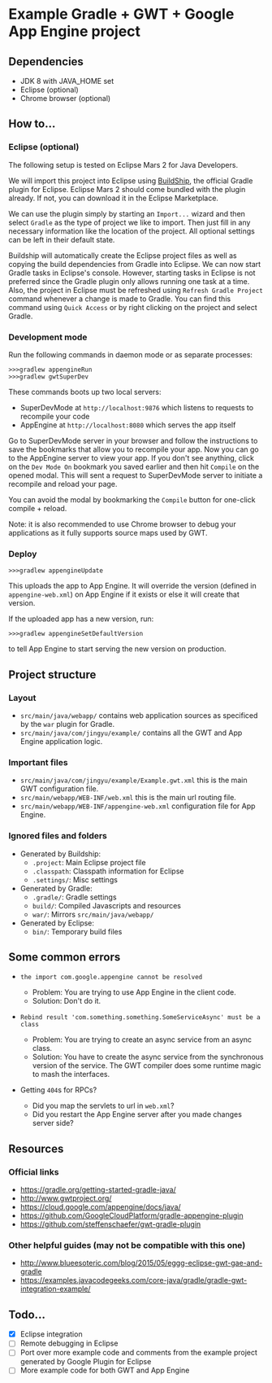 # Example Gradle + GWT + Google App Engine project

## Dependencies

- JDK 8 with JAVA_HOME set
- Eclipse (optional)
- Chrome browser (optional)

## How to...

### Eclipse (optional)

The following setup is tested on Eclipse Mars 2 for Java Developers.

We will import this project into Eclipse using [BuildShip](http://gradle.org/eclipse/),
the official Gradle plugin for Eclipse. Eclipse Mars 2 should come bundled with the plugin already.
If not, you can download it in the Eclipse Marketplace.

We can use the plugin simply by starting an `Import...` wizard and then select
`Gradle` as the type of project we like to import. Then just fill in any necessary
information like the location of the project. All optional settings can be left in
their default state.

Buildship will automatically create the Eclipse project files as well as copying the build
dependencies from Gradle into Eclipse. We can now start Gradle tasks in Eclipse's console.
However, starting tasks in Eclipse is not preferred since the Gradle plugin only allows
running one task at a time. Also, the project in Eclipse must be refreshed using
`Refresh Gradle Project` command whenever a change is made to Gradle. You can find this
command using `Quick Access` or by right clicking on the project and select Gradle.

### Development mode

Run the following commands in daemon mode or as separate processes:

    >>>gradlew appengineRun
    >>>gradlew gwtSuperDev

These commands boots up two local servers:

- SuperDevMode at `http://localhost:9876` which listens to requests to recompile your code
- AppEngine at `http://localhost:8080` which serves the app itself

Go to SuperDevMode server in your browser and follow the instructions to save the bookmarks that allow you to recompile your app.
Now you can go to the AppEngine server to view your app.
If you don't see anything, click on the `Dev Mode On` bookmark you saved earlier and then hit `Compile` on the opened modal.
This will sent a request to SuperDevMode server to initiate a recompile and reload your page.

You can avoid the modal by bookmarking the `Compile` button for one-click compile + reload.

Note: it is also recommended to use Chrome browser to debug your applications as it fully supports
source maps used by GWT.

### Deploy

    >>>gradlew appengineUpdate

This uploads the app to App Engine. It will override the version (defined in `appengine-web.xml`) on App Engine if it exists or else it will create that version.

If the uploaded app has a new version, run:

    >>>gradlew appengineSetDefaultVersion

to tell App Engine to start serving the new version on production.

## Project structure

### Layout

- `src/main/java/webapp/` contains web application sources as specificed by the `war` plugin for Gradle.
- `src/main/java/com/jingyu/example/` contains all the GWT and App Engine application logic.

### Important files

- `src/main/java/com/jingyu/example/Example.gwt.xml` this is the main GWT configuration file.
- `src/main/webapp/WEB-INF/web.xml` this is the main url routing file.
- `src/main/webapp/WEB-INF/appengine-web.xml` configuration file for App Engine.

### Ignored files and folders

- Generated by Buildship:
    - `.project`: Main Eclipse project file
    - `.classpath`: Classpath information for Eclipse
    - `.settings/`: Misc settings
- Generated by Gradle:
    - `.gradle/`: Gradle settings
    - `build/`: Compiled Javascripts and resources
    - `war/`: Mirrors `src/main/java/webapp/`
- Generated by Eclipse:
    - `bin/`: Temporary build files
    
## Some common errors

- `the import com.google.appengine cannot be resolved`
    - Problem: You are trying to use App Engine in the client code.
    - Solution: Don't do it.
    
- `Rebind result 'com.something.something.SomeServiceAsync' must be a class`
    - Problem: You are trying to create an async service from an async class.
    - Solution: You have to create the async service from the synchronous version of the service.
    The GWT compiler does some runtime magic to mash the interfaces.
    
- Getting `404`s for RPCs?
    - Did you map the servlets to url in `web.xml`?
    - Did you restart the App Engine server after you made changes server side?

## Resources

### Official links

- https://gradle.org/getting-started-gradle-java/
- http://www.gwtproject.org/
- https://cloud.google.com/appengine/docs/java/
- https://github.com/GoogleCloudPlatform/gradle-appengine-plugin
- https://github.com/steffenschaefer/gwt-gradle-plugin

### Other helpful guides (may not be compatible with this one)

- http://www.blueesoteric.com/blog/2015/05/eggg-eclipse-gwt-gae-and-gradle
- https://examples.javacodegeeks.com/core-java/gradle/gradle-gwt-integration-example/

## Todo...

- [x] Eclipse integration
- [ ] Remote debugging in Eclipse
- [ ] Port over more example code and comments from the example project generated by Google Plugin for Eclipse
- [ ] More example code for both GWT and App Engine
